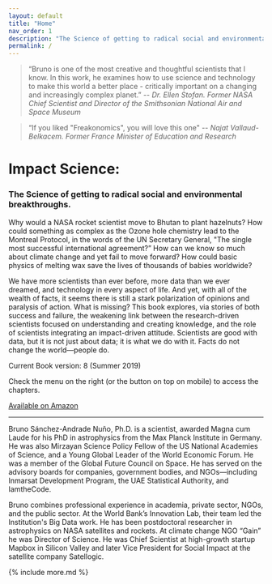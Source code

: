 ```yaml
---
layout: default
title: "Home"
nav_order: 1
description: "The Science of getting to radical social and environmental breakthroughs."
permalink: /
---
```


> “Bruno is one of the most creative and thoughtful scientists that I know. In this work, he examines how to use science and technology to make this world a better place - critically important on a changing and increasingly complex planet.” -- *Dr. Ellen Stofan. Former NASA Chief Scientist and
Director of the Smithsonian National Air and Space Museum*

> “If you liked "Freakonomics", you will love this one" -- *Najat Vallaud-Belkacem. Former France Minister of Education and Research*

# Impact Science:

### The Science of getting to radical social and environmental breakthroughs.


Why would a NASA rocket scientist move to Bhutan to plant hazelnuts? How could something as complex as the Ozone hole chemistry lead to the Montreal Protocol, in the words of the UN Secretary General, "The single most successful international agreement?” How can we know so much about climate change and yet fail to move forward? How could basic physics of melting wax save the lives of thousands of babies worldwide?

We have more scientists than ever before, more data than we ever dreamed, and technology in every aspect of life. And yet, with all of the wealth of facts, it seems there is still a stark polarization of opinions and paralysis of action. What is missing? This book explores, via stories of both success and failure, the weakening link between the research-driven scientists focused on understanding and creating knowledge, and the role of scientists integrating an impact-driven attitude. Scientists are good with data, but it is not just about data; it is what we do with it. Facts do not change the world—people do.

Current Book version: 8 (Summer 2019)

Check the menu on the right (or the button on top on mobile) to access the chapters.

[Available on Amazon](https://www.amazon.com/gp/product/B07SN1L4L2/ref=dbs_a_def_rwt_bibl_vppi_i1)

---
Bruno Sánchez-Andrade Nuño, Ph.D. is a scientist, awarded Magna cum Laude for his PhD in astrophysics from the Max Planck Institute in Germany. He was also Mirzayan Science Policy Fellow of the US National Academies of Science, and a Young Global Leader of the World Economic Forum. He was a member of the Global Future Council on Space. He has served on the advisory boards for companies, government bodies, and NGOs—including Inmarsat Development Program, the UAE Statistical Authority, and IamtheCode.

Bruno combines professional experience in academia, private sector, NGOs, and the public sector. At the World Bank’s Innovation Lab, their team led the Institution's Big Data work. He has been postdoctoral researcher in astrophysics on NASA satellites and rockets. At climate change NGO “Gain” he was Director of Science. He was Chief Scientist at high-growth startup Mapbox in Silicon Valley and later Vice President for Social Impact at the satellite company Satellogic.

{% include more.md %}
